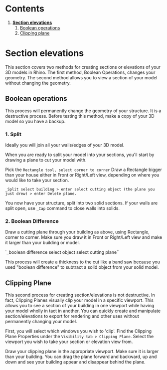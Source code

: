 # Contents
1. [**Section elevations**](#section-elevations)
    1. [Boolean operations](#boolean-operations)
    2. [Clipping plane](#clipping-plane)

# Section elevations
This section covers two methods for creating sections or elevations of your 3D models in Rhino.
The first method, Boolean Operations, changes your geometry.
The second method allows you to view a section of your model without changing the geometry.

## Boolean operations
This process will permanently change the geometry of your structure. It is a destructive process.
Before testing this method, make a copy of your 3D model so you have a backup.

### 1. Split

Ideally you will join all your walls/edges of your 3D model.

When you are ready to split your model into your sections, you'll start by drawing
a plane to cut your model with.

Pick the `Rectangle tool, select corner to corner`
Draw a Rectangle bigger than your house either in Front or Right/Left view, depending on
where you would like to take your section.

``_Split
select building > enter
select cutting object (the plane you just drew) > enter
Delete plane.``

You now have your structure, split into two solid sections.
If your walls are split open, use `_Cap` command to close walls into solids.

### 2. Boolean Difference

Draw a cutting plane through your building as above, using Rectangle, corner to corner.
Make sure you draw it in Front or Right/Left view and make it larger than your building or model.

`_boolean difference
select object
select cutting plane``

This process will create a thickness to the cut like a band saw because you used "boolean difference"
to subtract a solid object from your solid model.

## Clipping Plane

This second process for creating section/elevations is not destructive. In fact,
Clipping Planes visually clip your model in a specific viewport. This allows you to see a
section of your building in one viewport while having your model
wholly in tact in another. You can quickly create and manipulate section/elevations
to export for rendering and other uses without permanently changing your model.

First, you will select which windows you wish to 'clip'. Find the Clipping Plane Properties
under the `Visibility tab > Clipping Plane`. Select the viewport you wish to take your
section or elevation view from.

Draw your clipping plane in the appropriate viewport. Make sure it is larger than your building.
You can drag the plane forward and backward, up and down and see your building appear and
disappear behind the plane.
